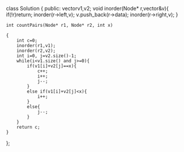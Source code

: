 class Solution
{
public:
    vector<int>v1,v2;
    void inorder(Node* r,vector<int>&v){
        if(!r)return;
        inorder(r->left,v);
        v.push_back(r->data);
        inorder(r->right,v);
    }
    
    int countPairs(Node* r1, Node* r2, int x)
    
    {
        int c=0;
        inorder(r1,v1);
        inorder(r2,v2);
        int i=0, j=v2.size()-1;
        while(i<v1.size() and j>=0){
            if(v1[i]+v2[j]==x){
                c++;
                i++;
                j--;
            }
            else if(v1[i]+v2[j]<x){
                i++;
            }
            else{
                j--;
            }
        }
        return c;
    }
};
